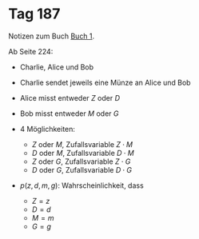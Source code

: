 # Tag 187

Notizen zum Buch [Buch 1](../Buch1.md).

Ab Seite 224:
* Charlie, Alice und Bob
* Charlie sendet jeweils eine Münze an Alice und Bob
* Alice misst entweder $Z$ oder $D$
* Bob misst entweder $M$ oder $G$
* 4 Möglichkeiten:
  - $Z$ oder $M$, Zufallsvariable $Z \cdot M$
  - $D$ oder $M$, Zufallsvariable $D \cdot M$
  - $Z$ oder $G$, Zufallsvariable $Z \cdot G$
  - $D$ oder $G$, Zufallsvariable $D \cdot G$

* $p(z,d,m,g)$: Wahrscheinlichkeit, dass
  - $Z = z$
  - $D = d$
  - $M = m$
  - $G = g$
